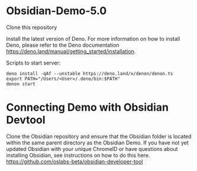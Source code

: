 # Obsidian-Demo-5.0

Clone this repository

Install the latest version of Deno. For more information on how to install Deno, please refer to the Deno documentation https://deno.land/manual/getting_started/installation.

Scripts to start server:
```
deno install -qAf --unstable https://deno.land/x/denon/denon.ts
export PATH="/Users/<User>/.deno/bin:$PATH"
denon start
```

# Connecting Demo with Obsidian Devtool

Clone the Obsidian repository and ensure that the Obsidian folder is located within the same parent directory as the Obsidian Demo.
If you have not yet updated Obsidian with your unique ChromeID or have questions about installing Obsidian, see instructions on how to do this here. https://github.com/oslabs-beta/obsidian-developer-tool 
